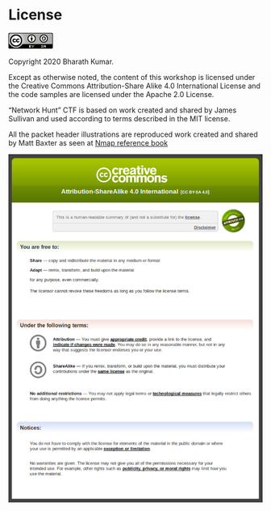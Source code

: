 # License

![license-logo](../imgs/license_logo.png)

Copyright 2020 Bharath Kumar.

Except as otherwise noted, the content of this workshop is licensed under the Creative Commons Attribution-Share Alike 4.0 International License and the code samples are licensed under the Apache 2.0 License.

“Network Hunt” CTF is based on work created and shared by James Sullivan and used according to terms described in the MIT license.

All the packet header illustrations are reproduced work created and shared by Matt Baxter as seen at [Nmap reference book](https://nmap.org/book/tcpip-ref.html) 

![license-poster](../imgs/license_poster.png)
